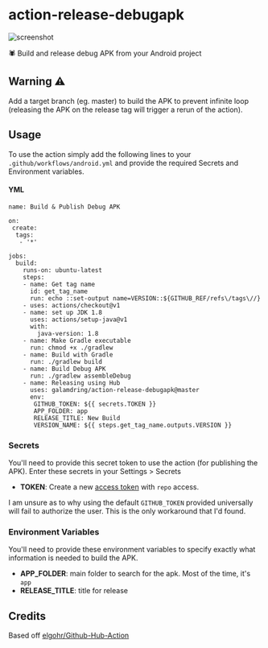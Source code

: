 # action-release-debugapk

![screenshot](screenshot.png)

🕷 Build and release debug APK from your Android project

## Warning ⚠
Add a target branch (eg. master) to build the APK to prevent infinite loop (releasing the APK on the release tag will trigger a rerun of the action).

## Usage

To use the action simply add the following lines to your `.github/workflows/android.yml` and provide the required Secrets and Environment variables.

#### YML
```
name: Build & Publish Debug APK

on:
 create:
  tags:
   - '*'
   
jobs:
  build:
    runs-on: ubuntu-latest
    steps:
    - name: Get tag name
      id: get_tag_name
      run: echo ::set-output name=VERSION::${GITHUB_REF/refs\/tags\//}
    - uses: actions/checkout@v1
    - name: set up JDK 1.8
      uses: actions/setup-java@v1
      with:
        java-version: 1.8
    - name: Make Gradle executable
      run: chmod +x ./gradlew
    - name: Build with Gradle
      run: ./gradlew build
    - name: Build Debug APK
      run: ./gradlew assembleDebug
    - name: Releasing using Hub
      uses: galamdring/action-release-debugapk@master
      env:
       GITHUB_TOKEN: ${{ secrets.TOKEN }}
       APP_FOLDER: app
       RELEASE_TITLE: New Build
       VERSION_NAME: ${{ steps.get_tag_name.outputs.VERSION }}
```

### Secrets

You'll need to provide this secret token to use the action (for publishing the APK). Enter these secrets in your Settings > Secrets

* **TOKEN**: Create a new [access token](https://github.com/settings/tokens) with `repo` access.

I am unsure as to why using the default `GITHUB_TOKEN` provided universally will fail to authorize the user. This is the only workaround that I'd found.

### Environment Variables

You'll need to provide these environment variables to specify exactly what information is needed to build the APK.

* **APP_FOLDER**: main folder to search for the apk. Most of the time, it's `app`
* **RELEASE_TITLE**: title for release

## Credits

Based off [elgohr/Github-Hub-Action](https://github.com/elgohr/Github-Hub-Action)
